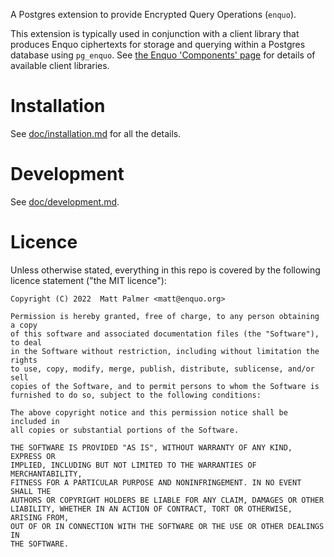 A Postgres extension to provide Encrypted Query Operations (`enquo`).

This extension is typically used in conjunction with a client library that produces Enquo ciphertexts for storage and querying within a Postgres database using `pg_enquo`.
See [the Enquo 'Components' page](https://enquo.org/components) for details of available client libraries.


# Installation

See [doc/installation.md](doc/installation.md) for all the details.


# Development

See [doc/development.md](doc/development.md).


# Licence

Unless otherwise stated, everything in this repo is covered by the following
licence statement ("the MIT licence"):

    Copyright (C) 2022  Matt Palmer <matt@enquo.org>

    Permission is hereby granted, free of charge, to any person obtaining a copy
    of this software and associated documentation files (the "Software"), to deal
    in the Software without restriction, including without limitation the rights
    to use, copy, modify, merge, publish, distribute, sublicense, and/or sell
    copies of the Software, and to permit persons to whom the Software is
    furnished to do so, subject to the following conditions:

    The above copyright notice and this permission notice shall be included in
    all copies or substantial portions of the Software.

    THE SOFTWARE IS PROVIDED "AS IS", WITHOUT WARRANTY OF ANY KIND, EXPRESS OR
    IMPLIED, INCLUDING BUT NOT LIMITED TO THE WARRANTIES OF MERCHANTABILITY,
    FITNESS FOR A PARTICULAR PURPOSE AND NONINFRINGEMENT. IN NO EVENT SHALL THE
    AUTHORS OR COPYRIGHT HOLDERS BE LIABLE FOR ANY CLAIM, DAMAGES OR OTHER
    LIABILITY, WHETHER IN AN ACTION OF CONTRACT, TORT OR OTHERWISE, ARISING FROM,
    OUT OF OR IN CONNECTION WITH THE SOFTWARE OR THE USE OR OTHER DEALINGS IN
    THE SOFTWARE.

